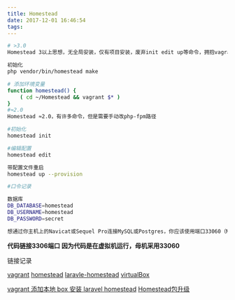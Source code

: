 ```yaml
---
title: Homestead
date: 2017-12-01 16:46:54
tags:
---
```


```bash
# >3.0
Homestead 3以上思想，无全局安装，仅有项目安装，废弃init edit up等命令，拥抱vagrant原生命令

初始化
php vendor/bin/homestead make

# 添加环境变量
function homestead() {
    ( cd ~/Homestead && vagrant $* )
}
#≈2.0
Homestead ≈2.0，有许多命令，但是需要手动改php-fpm路径

#初始化
homestead init

#编辑配置
homestead edit

带配置文件重启
homestead up --provision

#口令记录

数据库
DB_DATABASE=homestead
DB_USERNAME=homestead
DB_PASSWORD=secret

想通过你主机上的Navicat或Sequel Pro连接MySQL或Postgres，你应该使用端口33060（MySQL）或54320（Postgres）来连接“127.0.0.1”。这两个数据库的用户名和密码都是“homestead” / “secret”。
```


**代码链接3306端口 因为代码是在虚拟机运行，母机采用33060**

链接记录

[vagrant](https://www.vagrantup.com/)
[homestead](https://github.com/laravel/homestead)
[laravle-homestead](https://docs.golaravel.com/docs/5.0/homestead/)
[virtualBox](https://www.virtualbox.org/)



[vagrant 添加本地 box 安装 laravel homestead](https://zhuanlan.zhihu.com/p/25338468)
[Homestead包升级](https://segmentfault.com/a/1190000011781490)

